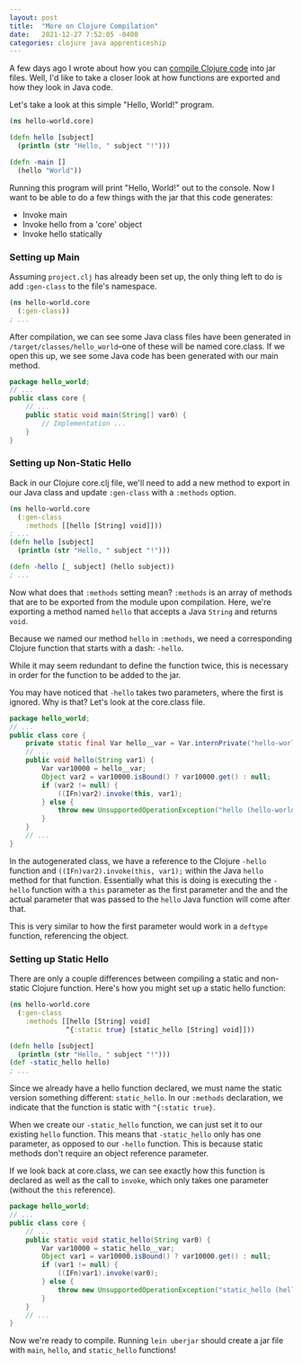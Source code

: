 ```yaml
---
layout: post
title:  "More on Clojure Compilation"
date:   2021-12-27 7:52:05 -0400
categories: clojure java apprenticeship
---
```


A few days ago I wrote about how you can 
[compile Clojure code][clojure-compilation] into jar files.
Well, I'd like to take a closer look at how functions are exported
and how they look in Java code.

Let's take a look at this simple "Hello, World!" program.

````clojure
(ns hello-world.core)

(defn hello [subject]
  (println (str "Hello, " subject "!")))

(defn -main []
  (hello "World"))
````

Running this program will print "Hello, World!" out to the console. 
Now I want to be able to do a few things with the jar that this code generates:
- Invoke main
- Invoke hello from a 'core' object
- Invoke hello statically

### Setting up Main

Assuming `project.clj` has already been set up, the only thing left to do
is add `:gen-class` to the file's namespace.

````clojure
(ns hello-world.core
  (:gen-class))
; ...
````

After compilation, we can see some Java class files have been generated in 
`/target/classes/hello_world`–one of these will be named core.class.
If we open this up, we see some Java code has been generated with our main method.

````java
package hello_world;
// ...
public class core {
    // ...
    public static void main(String[] var0) {
        // Implementation ...
    }
}
````

### Setting up Non-Static Hello

Back in our Clojure core.clj file, we'll need to add a new method to export
in our Java class and update `:gen-class` with a `:methods` option.

````clojure
(ns hello-world.core
  (:gen-class
    :methods [[hello [String] void]]))
; ...
(defn hello [subject]
  (println (str "Hello, " subject "!")))

(defn -hello [_ subject] (hello subject))
; ...
````

Now what does that `:methods` setting mean? `:methods` is an array of methods
that are to be exported from the module upon compilation. Here, we're exporting
a method named `hello` that accepts a Java `String` and returns `void`.

Because we named our method `hello` in `:methods`, we need a corresponding
Clojure function that starts with a dash: `-hello`.

While it may seem redundant to define the function twice, this is necessary
in order for the function to be added to the jar.

You may have noticed that `-hello` takes two parameters, where the first is 
ignored. Why is that? Let's look at the core.class file.

````java
package hello_world;
// ...
public class core {
    private static final Var hello__var = Var.internPrivate("hello-world.core", "-hello");
    // ...
    public void hello(String var1) {
        Var var10000 = hello__var;
        Object var2 = var10000.isBound() ? var10000.get() : null;
        if (var2 != null) {
            ((IFn)var2).invoke(this, var1);
        } else {
            throw new UnsupportedOperationException("hello (hello-world.core/-hello not defined?)");
        }
    }
    // ...
}
````

In the autogenerated class, we have a reference to the Clojure `-hello` function
and `((IFn)var2).invoke(this, var1);` within the Java `hello` method for that function.
Essentially what this is doing is executing the `-hello` function with
a `this` parameter as the first parameter and the and the actual parameter 
that was passed to the `hello` Java function will come after that.

This is very similar to how the first parameter would work in a `deftype`
function, referencing the object.

### Setting up Static Hello

There are only a couple differences between compiling a static and 
non-static Clojure function. Here's how you might set up a static hello function:

````clojure
(ns hello-world.core
  (:gen-class
    :methods [[hello [String] void]
              ^{:static true} [static_hello [String] void]]))

(defn hello [subject]
  (println (str "Hello, " subject "!")))
(def -static_hello hello)
; ...
````

Since we already have a hello function declared, we must name the static 
version something different: `static_hello`. In our `:methods` declaration,
we indicate that the function is static with `^{:static true}`. 

When we create our `-static_hello` function, we can just set it to our 
existing `hello` function. This means that `-static_hello` only has one 
parameter, as opposed to our `-hello` function. This is because static methods
don't require an object reference parameter.

If we look back at core.class, we can see exactly how this function is declared
as well as the call to `invoke`, which only takes one parameter (without the `this` reference).

````java
package hello_world;
// ...
public class core {
    // ...
    public static void static_hello(String var0) {
        Var var10000 = static_hello__var;
        Object var1 = var10000.isBound() ? var10000.get() : null;
        if (var1 != null) {
            ((IFn)var1).invoke(var0);
        } else {
            throw new UnsupportedOperationException("static_hello (hello-world.core/-static_hello not defined?)");
        }
    }
    // ...
}
````

Now we're ready to compile. Running `lein uberjar` should create a jar
file with `main`, `hello`, and `static_hello` functions!

[clojure-compilation]: https://brandoncorrea.github.io/clojure/apprenticeship/2021/12/22/clojure-compilation.html